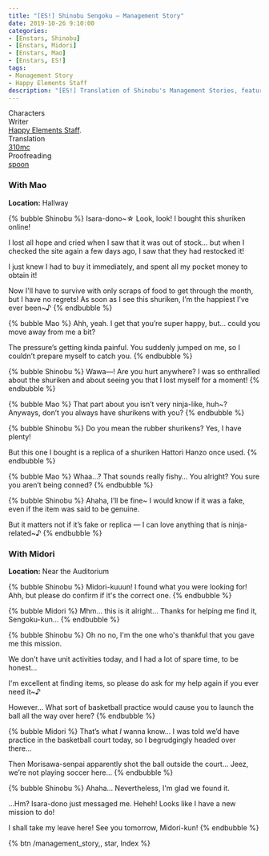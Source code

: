 ```yaml
---
title: "[ES!] Shinobu Sengoku – Management Story"
date: 2019-10-26 9:10:00
categories:
- [Enstars, Shinobu]
- [Enstars, Midori]
- [Enstars, Mao]
- [Enstars, ES!]
tags:
- Management Story
- Happy Elements Staff
description: "[ES!] Translation of Shinobu's Management Stories, featuring Mao and Midori."
---
```

<div class="three-wrapper" style="--storyColor:#965e7d;--storyColor-rgb:150,94,125;--storyColor-h:326.8;--storyColor-s: 23%;--storyColor-l:47.8%;">
    <div class="info-area">
        <div class="info">
            <div class="info-item characters">
                <div class="label">
                    Characters
                </div>
                <div class="value">
								<a href="/categories/Enstars/Shinobu" character="Shinobu"></a>
                <a href="/categories/Enstars/Mao" character="Mao"></a>
                <a href="/categories/Enstars/Midori" character="Midori"></a>
                </div>
            </div>
            <div class="info-item one">
                <div class="label">
                    Writer
                </div>
                <div class="value">
                    <a href="/tags/Happy-Elements-Staff/">Happy Elements Staff</a>.
                </div>
            </div>
            <div class="info-item two">
                <div class="label">
                    Translation
                </div>
                <div class="value">
                    <a href="/about">310mc</a>
                </div>
            </div>
            <div class="info-item three">
                <div class="label">
                   Proofreading
                </div>
                <div class="value">
                    <a href="https://twitter.com/splafyoon">spoon</a>
                </div>
            </div>
        </div>
    </div>
</div>

<!-- more -->

### With Mao

<div class="msr-location">
    <p><span><b>Location:</b> Hallway</span></p>
</div>

{% bubble Shinobu %}
Isara-dono~☆ Look, look! I bought this shuriken online!

I lost all hope and cried when I saw that it was out of stock… but when I checked the site again a few days ago, I saw that they had restocked it!

I just knew I had to buy it immediately, and spent all my pocket money to obtain it!

Now I'll have to survive with only scraps of food to get through the month, but I have no regrets! As soon as I see this shuriken, I’m the happiest I’ve ever been~♪
{% endbubble %}

{% bubble Mao %}
Ahh, yeah. I get that you’re super happy, but… could you move away from me a bit?

The pressure’s getting kinda painful. You suddenly jumped on me, so I couldn’t prepare myself to catch you.
{% endbubble %}

{% bubble Shinobu %}
Wawa—! Are you hurt anywhere? I was so enthralled about the shuriken and about seeing you that I lost myself for a moment!
{% endbubble %}

{% bubble Mao %}
That part about you isn’t very ninja-like, huh~? Anyways, don’t you always have shurikens with you?
{% endbubble %}

{% bubble Shinobu %}
Do you mean the rubber shurikens? Yes, I have plenty!

But this one I bought is a replica of a shuriken Hattori Hanzo once used.
{% endbubble %}

{% bubble Mao %}
Whaa…? That sounds really fishy… You alright? You sure you aren’t being conned?
{% endbubble %}

{% bubble Shinobu %}
Ahaha, I’ll be fine~ I would know if it was a fake, even if the item was said to be genuine.

But it matters not if it’s fake or replica — I can love anything that is ninja-related~♪
{% endbubble %}

### With Midori

<div class="msr-location">
    <p><span><b>Location:</b> Near the Auditorium</span></p>
</div>

{% bubble Shinobu %}
Midori-kuuun! I found what you were looking for! Ahh, but please do confirm if it's the correct one.
{% endbubble %}

{% bubble Midori %}
Mhm… this is it alright… Thanks for helping me find it, Sengoku-kun…
{% endbubble %}

{% bubble Shinobu %}
Oh no no, I'm the one who's thankful that you gave me this mission.

We don't have unit activities today, and I had a lot of spare time, to be honest…

I'm excellent at finding items, so please do ask for my help again if you ever need it~♪

However… What sort of basketball practice would cause you to launch the ball all the way over here?
{% endbubble %}

{% bubble Midori %}
That’s what *I* wanna know… I was told we’d have practice in the basketball court today, so I begrudgingly headed over there…

Then Morisawa-senpai apparently shot the ball outside the court… Jeez, we’re not playing soccer here…
{% endbubble %}

{% bubble Shinobu %}
Ahaha… Nevertheless, I'm glad we found it.

…Hm? Isara-dono just messaged me. Heheh! Looks like I have a new mission to do!

I shall take my leave here! See you tomorrow, Midori-kun!
{% endbubble %}

<div toc>{% btn /management_story,, star, Index %}</div>
